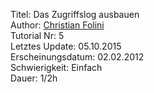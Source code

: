 Titel: Das Zugriffslog ausbauen  
Author: <a href="mailto:christian.folini@netnea.com">Christian Folini</a>  
Tutorial Nr: 5  
Letztes Update: 05.10.2015  
Erscheinungsdatum: 02.02.2012  
Schwierigkeit: Einfach  
Dauer: 1/2h  
